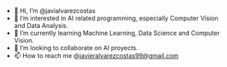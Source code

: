- 👋 Hi, I’m @javialvarezcostas
- 👀 I’m interested in AI related programming, especially Computer Vision and Data Analysis.
- 🌱 I’m currently learning Machine Learning, Data Science and Computer Vision.
- 💞️ I’m looking to collaborate on AI proyects.
- 📫 How to reach me @javieralvarezcostas99@gmail.com

<!---
javialvarezcostas/javialvarezcostas is a ✨ special ✨ repository because its `README.md` (this file) appears on your GitHub profile.
You can click the Preview link to take a look at your changes.
--->

